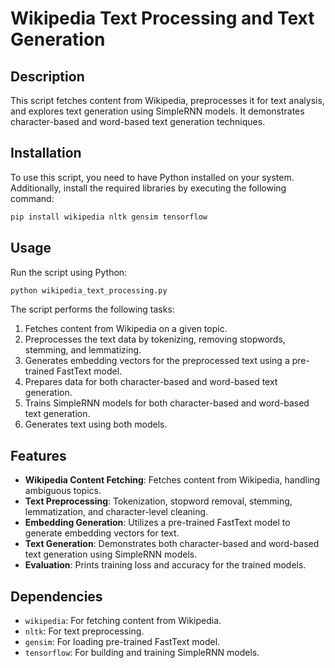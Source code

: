 # Wikipedia Text Processing and Text Generation

## Description

This script fetches content from Wikipedia, preprocesses it for text analysis, and explores text generation using SimpleRNN models. It demonstrates character-based and word-based text generation techniques.

## Installation

To use this script, you need to have Python installed on your system. Additionally, install the required libraries by executing the following command:

```bash
pip install wikipedia nltk gensim tensorflow
```

## Usage

Run the script using Python:

```bash
python wikipedia_text_processing.py
```

The script performs the following tasks:

1. Fetches content from Wikipedia on a given topic.
2. Preprocesses the text data by tokenizing, removing stopwords, stemming, and lemmatizing.
3. Generates embedding vectors for the preprocessed text using a pre-trained FastText model.
4. Prepares data for both character-based and word-based text generation.
5. Trains SimpleRNN models for both character-based and word-based text generation.
6. Generates text using both models.

## Features

- **Wikipedia Content Fetching**: Fetches content from Wikipedia, handling ambiguous topics.
- **Text Preprocessing**: Tokenization, stopword removal, stemming, lemmatization, and character-level cleaning.
- **Embedding Generation**: Utilizes a pre-trained FastText model to generate embedding vectors for text.
- **Text Generation**: Demonstrates both character-based and word-based text generation using SimpleRNN models.
- **Evaluation**: Prints training loss and accuracy for the trained models.

## Dependencies

- `wikipedia`: For fetching content from Wikipedia.
- `nltk`: For text preprocessing.
- `gensim`: For loading pre-trained FastText model.
- `tensorflow`: For building and training SimpleRNN models.

